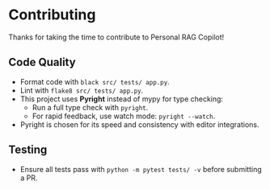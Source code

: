 # Contributing

Thanks for taking the time to contribute to Personal RAG Copilot!

## Code Quality

- Format code with `black src/ tests/ app.py`.
- Lint with `flake8 src/ tests/ app.py`.
- This project uses **Pyright** instead of mypy for type checking:
  - Run a full type check with `pyright`.
  - For rapid feedback, use watch mode: `pyright --watch`.
- Pyright is chosen for its speed and consistency with editor integrations.

## Testing

- Ensure all tests pass with `python -m pytest tests/ -v` before submitting a PR.

